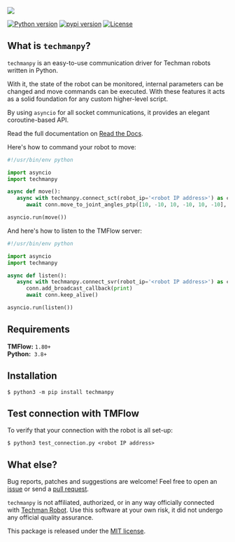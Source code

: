 <p align="left">
  <img src='https://raw.githubusercontent.com/jvdtoorn/techmanpy/master/img/logo.png'>
</p>

[![Python version](https://img.shields.io/badge/python-3.8%2B-blue)](https://pypi.org/project/techmanpy)
[![pypi version](https://img.shields.io/badge/pypi-v1.0-blue)](https://pypi.org/project/techmanpy)
[![License](https://img.shields.io/badge/license-MIT-red)](https://github.com/jvdtoorn/techmanpy/blob/master/LICENSE)

## What is `techmanpy`?

`techmanpy` is an easy-to-use communication driver for Techman robots written in Python.

With it, the state of the robot can be monitored, internal parameters can be changed and move commands can be executed. With these features it acts as a solid foundation for any custom higher-level script.

By using `asyncio` for all socket communications, it provides an elegant coroutine-based API.

Read the full documentation on [Read the Docs](https://techmanpy.readthedocs.io).

Here's how to command your robot to move:
```Python
#!/usr/bin/env python

import asyncio
import techmanpy

async def move():
   async with techmanpy.connect_sct(robot_ip='<robot IP address>') as conn:
      await conn.move_to_joint_angles_ptp([10, -10, 10, -10, 10, -10], 0.10, 200, 0)

asyncio.run(move())
```

And here's how to listen to the TMFlow server:
```Python
#!/usr/bin/env python

import asyncio
import techmanpy

async def listen():
   async with techmanpy.connect_svr(robot_ip='<robot IP address>') as conn:
      conn.add_broadcast_callback(print)
      await conn.keep_alive()

asyncio.run(listen())
```

## Requirements
**TMFlow:** `1.80+`  
**Python:** &nbsp;`3.8+`

## Installation
```
$ python3 -m pip install techmanpy
```

## Test connection with TMFlow
To verify that your connection with the robot is all set-up:
```
$ python3 test_connection.py <robot IP address>
```

## What else?
Bug reports, patches and suggestions are welcome! Feel free to open an [issue](https://github.com/jvdtoorn/techmanpy/issues/new) or send a [pull request](https://github.com/jvdtoorn/techmanpy/pulls).

`techmanpy` is not affiliated, authorized, or in any way officially connected with [Techman Robot](https://www.tm-robot.com/en/). Use this software at your own risk, it did not undergo any official quality assurance.

This package is released under the [MIT license](https://github.com/jvdtoorn/techmanpy/blob/master/LICENSE).
